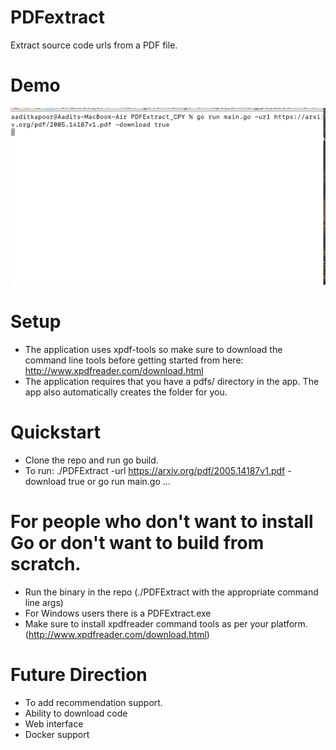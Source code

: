 # PDFextract
Extract source code urls from a PDF file.
# Demo
![alt text][logo]

[logo]: https://github.com/mlatsjsu/PDFextract/blob/master/demo.gif

# Setup
- The application uses xpdf-tools so make sure to download the command line tools before getting started from here: http://www.xpdfreader.com/download.html
- The application requires that you have a pdfs/ directory in the app. The app also automatically creates the folder for you.

# Quickstart
- Clone the repo and run go build.
- To run: ./PDFExtract -url https://arxiv.org/pdf/2005.14187v1.pdf -download true or go run main.go ...

# For people who don't want to install Go or don't want to build from scratch.
- Run the binary in the repo (./PDFExtract with the appropriate command line args)
- For Windows users there is a PDFExtract.exe
- Make sure to install xpdfreader command tools as per your platform. (http://www.xpdfreader.com/download.html)

# Future Direction
- To add recommendation support.
- Ability to download code
- Web interface
- Docker support
